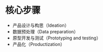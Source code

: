 
# 核心步骤

  * 产品设计与构思（Ideation）
  * 数据预处理（Data preparation）
  * 原型开发与测试（Prototyping and testing）
  * 产品化（Productization）
